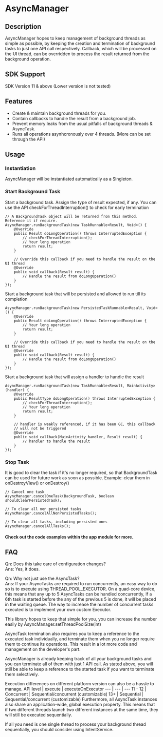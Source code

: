 # AsyncManager
## Description
AsyncManager hopes to keep management of background threads as simple as possible, 
by keeping the creation and termination of background tasks to just one API call respectively.
Callback, which will be processed on the UI thread, can be overridden to 
process the result returned from the background operation.

## SDK Support
SDK Version 11 & above (Lower version is not tested)

## Features
* Create & maintain background threads for you.
* Contain callbacks to handle the result from a background job.
* Prevent memory leaks from the usual pitfalls of background threads & AsyncTask.
* Runs all operations asynhcronously over 4 threads. (More can be set through the API)

## Usage 
### Instantiation
AsyncManager will be instantiated automatically as a Singleton.

### Start Background Task
Start a background task. Assign the type of result expected, if any. 
You can use the API checkForThreadInterruption() to check for early termination
```
// A BackgroundTask object will be returned from this method. Reference it if require.
AsyncManager.runBackgroundTask(new TaskRunnable<Result, Void>() {
    @Override
    public Result doLongOperation() throws InterruptedException {
        // checkForThreadInterruption();
        // Your long operation
        return result;
    }
    
    // Override this callback if you need to handle the result on the UI thread
    @Override
    public void callback(Result result) {
        // Handle the result from doLongOperation()
    }
});
```

Start a background task that will be persisted and allowed to run till its completion
```
AsyncManager.runBackgroundTask(new PersistedTaskRunnable<Result, Void>() {
    @Override
    public Result doLongOperation() throws InterruptedException {
        // Your long operation
        return result;
    }
    
    // Override this callback if you need to handle the result on the UI thread
    @Override
    public void callback(Result result) {
        // Handle the result from doLongOperation()
    }
});
```

Start a background task that will assign a handler to handle the result
```
AsyncManager.runBackgroundTask(new TaskRunnable<Result, MainActivity>(handler) {
    @Override
    public ResultType doLongOperation() throws InterruptedException {
        // checkForThreadInterruption();
        // Your long operation
        return result;
    }
    
    // handler is weakly referenced, if it has been GC, this callback 
    // will not be triggered
    @Override
    public void callback(MainActivity handler, Result result) {
        // handler to handle the result
    }
});
```

### Stop Task
It is good to clear the task if it's no longer required, so that BackgroundTask 
can be used for future work as soon as possible. 
Example: clear them in onDestroyView() or onDestroy()
```
// Cancel one task
AsyncManager.cancelOneTask(BackgroundTask, boolean shouldClearPersistedTask);

// To clear all non persisted tasks
AsyncManager.cancelAllNonPersistedTasks();

// To clear all tasks, including persisted ones
AsyncManager.cancelAllTasks();
```
#### Check out the code examples within the app module for more.

## FAQ
Qn: Does this take care of configuration changes?<br />
Ans: Yes, it does.

Qn: Why not just use the AsyncTask?<br />
Ans: 
If your AsyncTasks are required to run concurrently, an easy way to do so is to execute using THREAD_POOL_EXECUTOR. On a quad-core device, this means that any up to 5 AsyncTasks can be handled concurrently, If a 6th task is started before the any of the previous 5 is done, it will be placed in the waiting queue. The way to increase the number of concurrent tasks executed is to implement your own custom Executor. <br>

This library hopes to keep that simple for you, you can increase the number easily by AsyncManager.setThreadPoolSize(int) <br>

AsyncTask termination also requires you to keep a reference to the executed task individually, and terminate them when you no longer require them to continue its operations. This result in a lot more code and management on the developer's part. 

AsyncManager is already keeping track of all your background tasks and you can terminate all of them with just 1 API call. As stated above, you will still be able to keep a reference to the started task if you want to terminate them selectively. 

Execution differences on different platform version can also be a hassle to manage. 
API level | execute | executeOnExecutor
--- | --- | ---
11 - 12 | Concurrent | Sequential/concurrent (customizable)
13+ | Sequential | Sequential/concurrent (customizable)
Furthermore, all AsyncTask instances also share an application-wide, global execution property. This means that if two different threads launch two different instances at the same time, they will still be executed sequentially.<br>

If all you need is one single thread to process your background thread sequentially, you should consider using IntentService.
